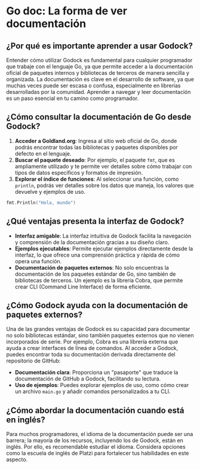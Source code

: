 # Go doc: La forma de ver documentación

## ¿Por qué es importante aprender a usar Godock?

Entender cómo utilizar Godock es fundamental para cualquier programador que trabaje con el lenguaje Go, ya que permite acceder a la documentación oficial de paquetes internos y bibliotecas de terceros de manera sencilla y organizada. La documentación es clave en el desarrollo de software, ya que muchas veces puede ser escasa o confusa, especialmente en librerías desarrolladas por la comunidad. Aprender a navegar y leer documentación es un paso esencial en tu camino como programador.

## ¿Cómo consultar la documentación de Go desde Godock?

1. **Acceder a Goldland.org**: Ingresa al sitio web oficial de Go, donde podrás encontrar todas las bibliotecas y paquetes disponibles por defecto en el lenguaje.
2. **Buscar el paquete deseado**: Por ejemplo, el paquete `fmt`, que es ampliamente utilizado y te permite ver detalles sobre cómo trabajar con tipos de datos específicos y formatos de impresión.
3. **Explorar el índice de funciones**: Al seleccionar una función, como `println`, podrás ver detalles sobre los datos que maneja, los valores que devuelve y ejemplos de uso.

```go
fmt.Println("Hola, mundo")
```

## ¿Qué ventajas presenta la interfaz de Godock?

- **Interfaz amigable**: La interfaz intuitiva de Godock facilita la navegación y comprensión de la documentación gracias a su diseño claro.
- **Ejemplos ejecutables**: Permite ejecutar ejemplos directamente desde la interfaz, lo que ofrece una comprensión práctica y rápida de cómo opera una función.
- **Documentación de paquetes externos**: No solo encuentras la documentación de los paquetes estándar de Go, sino también de bibliotecas de terceros. Un ejemplo es la librería Cobra, que permite crear CLI (Command Line Interface) de forma eficiente.

## ¿Cómo Godock ayuda con la documentación de paquetes externos?

Una de las grandes ventajas de Godock es su capacidad para documentar no solo bibliotecas estándar, sino también paquetes externos que no vienen incorporados de serie. Por ejemplo, Cobra es una librería externa que ayuda a crear interfaces de línea de comandos. Al acceder a Godock, puedes encontrar toda su documentación derivada directamente del repositorio de GitHub:

- **Documentación clara**: Proporciona un "pasaporte" que traduce la documentación de GitHub a Godock, facilitando su lectura.
- **Uso de ejemplos**: Puedes explorar ejemplos de uso, como cómo crear un archivo `main.go` y añadir comandos personalizados a tu CLI.

## ¿Cómo abordar la documentación cuando está en inglés?

Para muchos programadores, el idioma de la documentación puede ser una barrera; la mayoría de los recursos, incluyendo los de Godock, están en inglés. Por ello, es recomendable estudiar el idioma. Considera opciones como la escuela de inglés de Platzi para fortalecer tus habilidades en este aspecto.
